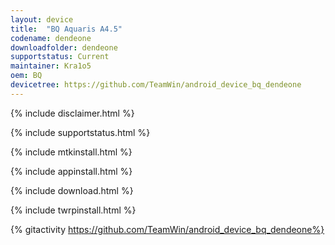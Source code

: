 ```yaml
---
layout: device
title:  "BQ Aquaris A4.5"
codename: dendeone
downloadfolder: dendeone
supportstatus: Current
maintainer: Kra1o5
oem: BQ
devicetree: https://github.com/TeamWin/android_device_bq_dendeone
---
```


{% include disclaimer.html %}

{% include supportstatus.html %}

{% include mtkinstall.html %}

{% include appinstall.html %}

{% include download.html %}

{% include twrpinstall.html %}

{% gitactivity  https://github.com/TeamWin/android_device_bq_dendeone%}
